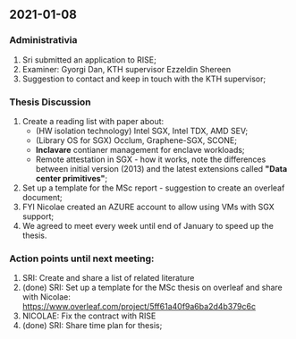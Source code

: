 

## 2021-01-08

### Administrativia
  1. Sri submitted an application to RISE;
  2. Examiner: Gyorgi Dan, KTH supervisor Ezzeldin Shereen
  3. Suggestion to contact and keep in touch with the KTH supervisor;

### Thesis Discussion
  1. Create a reading list with paper about:
        * (HW isolation technology) Intel SGX, Intel TDX, AMD SEV;
        * (Library OS for SGX) Occlum, Graphene-SGX, SCONE;
        * **Inclavare** contianer management for enclave workloads;
        * Remote attestation in SGX - how it works, note the differences between initial version (2013) and the latest extensions called **"Data center primitives"**;
  2. Set up a template for the MSc report - suggestion to create an overleaf document;
  3. FYI Nicolae created an AZURE account to allow using VMs with SGX support;
  4. We agreed to meet every week until end of January to speed up the thesis.

### Action points until next meeting:
  1. SRI: Create and share a list of related literature
  2. (done) SRI: Set up a template for the MSc thesis on overleaf and share with Nicolae: https://www.overleaf.com/project/5ff61a40f9a6ba2d4b379c6c
  3. NICOLAE: Fix the contract with RISE
  4. (done) SRI: Share time plan for thesis;
